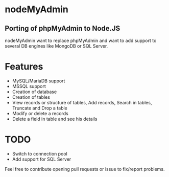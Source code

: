# nodeMyAdmin

## Porting of phpMyAdmin to Node.JS

nodeMyAdmin want to replace phpMyAdmin and want to add support to several DB engines like MongoDB or SQL Server.

# Features

- MySQL/MariaDB support
- MSSQL support
- Creation of database
- Creation of tables
- View records or structure of tables, Add records, Search in tables, Truncate and Drop a table
- Modify or delete a records
- Delete a field in table and see his details

# TODO

- Switch to connection pool
- Add support for SQL Server

Feel free to contribute opening pull requests or issue to fix/report problems.
